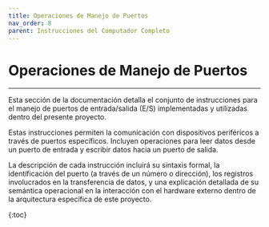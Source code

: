 ```yaml
---
title: Operaciones de Manejo de Puertos
nav_order: 8
parent: Instrucciones del Computador Completo
---
```


# Operaciones de Manejo de Puertos

---

Esta sección de la documentación detalla el conjunto de instrucciones para el manejo de puertos de entrada/salida (E/S) implementadas y utilizadas dentro del presente proyecto.

Estas instrucciones permiten la comunicación con dispositivos periféricos a través de puertos específicos. Incluyen operaciones para leer datos desde un puerto de entrada y escribir datos hacia un puerto de salida.

La descripción de cada instrucción incluirá su sintaxis formal, la identificación del puerto (a través de un número o dirección), los registros involucrados en la transferencia de datos, y una explicación detallada de su semántica operacional en la interacción con el hardware externo dentro de la arquitectura específica de este proyecto.

{:toc}
